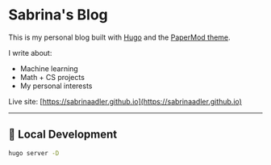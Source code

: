 # Sabrina's Blog

This is my personal  blog built with [Hugo](https://gohugo.io/) and the [PaperMod theme](https://github.com/adityatelange/hugo-PaperMod).

I write about:
- Machine learning
- Math + CS projects
- My personal interests

Live site: [https://sabrinaadler.github.io](https://sabrinaadler.github.io)

---

## 🚀 Local Development

```bash
hugo server -D
